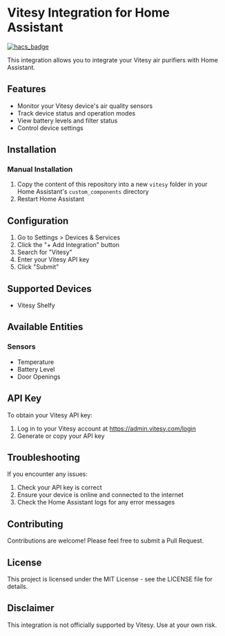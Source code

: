 # Vitesy Integration for Home Assistant

[![hacs_badge](https://img.shields.io/badge/HACS-Custom-orange.svg)](https://github.com/custom-components/hacs)

This integration allows you to integrate your Vitesy air purifiers with Home Assistant.

## Features

- Monitor your Vitesy device's air quality sensors
- Track device status and operation modes
- View battery levels and filter status
- Control device settings

## Installation

### Manual Installation

1. Copy the content of this repository into a new `vitesy` folder in your Home Assistant's `custom_components` directory
2. Restart Home Assistant

## Configuration

1. Go to Settings > Devices & Services
2. Click the "+ Add Integration" button
3. Search for "Vitesy"
4. Enter your Vitesy API key
5. Click "Submit"

## Supported Devices

- Vitesy Shelfy

## Available Entities

### Sensors
- Temperature
- Battery Level
- Door Openings

## API Key

To obtain your Vitesy API key:
1. Log in to your Vitesy account at https://admin.vitesy.com/login
2. Generate or copy your API key

## Troubleshooting

If you encounter any issues:
1. Check your API key is correct
2. Ensure your device is online and connected to the internet
3. Check the Home Assistant logs for any error messages

## Contributing

Contributions are welcome! Please feel free to submit a Pull Request.

## License

This project is licensed under the MIT License - see the LICENSE file for details.

## Disclaimer

This integration is not officially supported by Vitesy. Use at your own risk. 